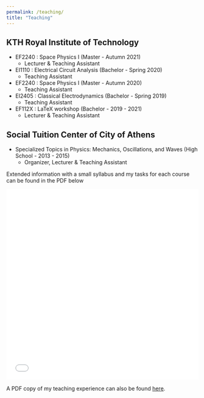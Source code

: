 ```yaml
---
permalink: /teaching/
title: "Teaching"
---
```


## KTH Royal Institute of Technology

- EF2240 : Space Physics I (Master - Autumn 2021)
	- Lecturer & Teaching Assistant
- EI1110 : Electrical Circuit Analysis (Bachelor - Spring 2020)
	- Teaching Assistant
- EF2240 : Space Physics I (Master - Autumn 2020)
	- Teaching Assistant
- EI2405 : Classical Electrodynamics (Bachelor - Spring 2019)
	- Teaching Assistant
- EF112X : LaTeX workshop (Bachelor - 2019 - 2021)
	- Lecturer & Teaching Assistant

## Social Tuition Center of City of Athens

- Specialized Topics in Physics: Mechanics, Oscillations, and Waves (High School - 2013 - 2015)
	- Organizer, Lecturer & Teaching Assistant

Extended information with a small syllabus and my tasks for each course can be found in the PDF below

<iframe src="/files/teaching/Teaching_Experience.pdf" width="100%" height="500" frameborder="no" border="0" marginwidth="0" marginheight="0"></iframe>

A PDF copy of my teaching experience can also be found [here](/files/teaching/Teaching_Experience.pdf).
